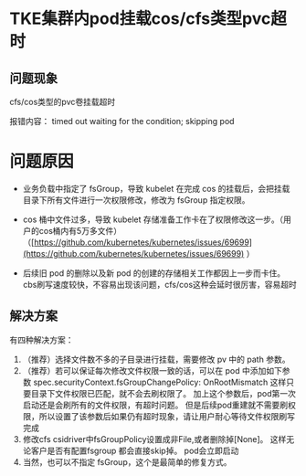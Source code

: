 # TKE集群内pod挂载cos/cfs类型pvc超时

## 问题现象

cfs/cos类型的pvc卷挂载超时

报错内容：
timed out waiting for the condition; skipping pod

# 问题原因

* 业务负载中指定了 fsGroup，导致 kubelet 在完成 cos 的挂载后，会把挂载目录下所有文件进行一次权限修改，修改为 fsGroup 指定权限。

* cos 桶中文件过多，导致 kubelet 存储准备工作卡在了权限修改这一步。（用户的cos桶内有5万多文件）（[https://github.com/kubernetes/kubernetes/issues/69699](https://github.com/kubernetes/kubernetes/issues/69699) ）
* 后续旧 pod 的删除以及新 pod 的创建的存储相关工作都因上一步而卡住。cbs刷写速度较快，不容易出现该问题，cfs/cos这种会延时很厉害，容易超时

## 解决方案


有四种解决方案：

1. （推荐）选择文件数不多的子目录进行挂载，需要修改 pv 中的 path 参数。
2. （推荐）若可以保证每次修改文件权限一致的话，可以在 pod 中添加如下参数
   spec.securityContext.fsGroupChangePolicy: OnRootMismatch
   这样只要目录下文件权限已匹配，就不会去刷权限了。
   加上这个参数后，pod第一次启动还是会刷所有的文件权限，有超时问题。 但是后续pod重建就不需要刷权限，所以设置了该参数后如果仍有超时现象，请让用户耐心等待文件权限刷写完成
3. 修改cfs csidriver中fsGroupPolicy设置成非File,或者删除掉[None]。 这样无论客户是否有配置fsgroup 都会直接skip掉。 pod会立即启动
4. 当然，也可以不指定 fsGroup，这个是最简单的修复方式。
